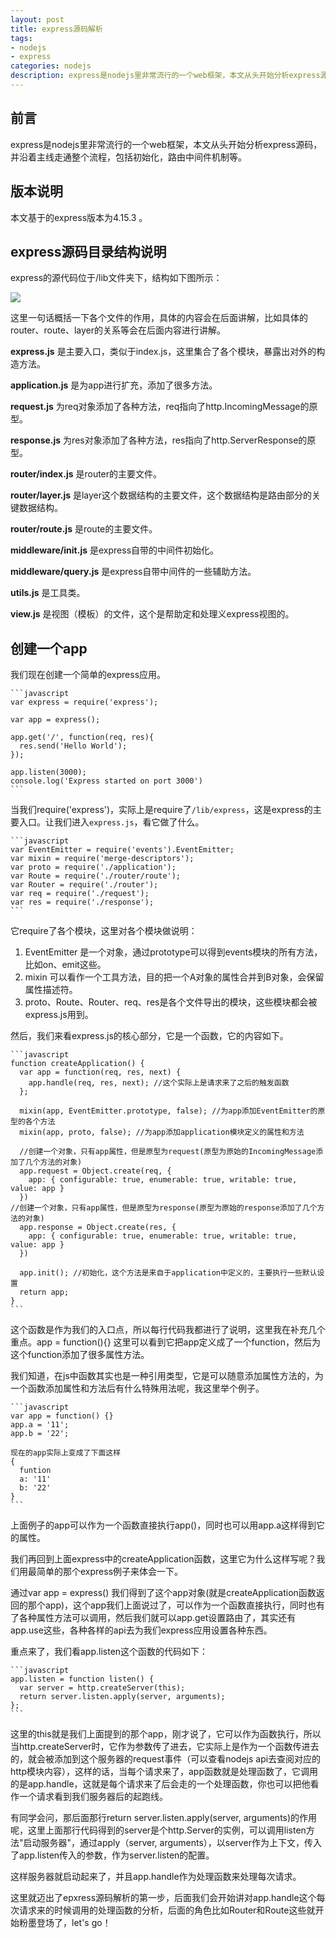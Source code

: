```yaml
---
layout: post
title: express源码解析
tags:
- nodejs
- express
categories: nodejs
description: express是nodejs里非常流行的一个web框架，本文从头开始分析express源码，并沿着主线走通整个流程，包括初始化，路由中间件机制等。
---
```

## 前言
express是nodejs里非常流行的一个web框架，本文从头开始分析express源码，并沿着主线走通整个流程，包括初始化，路由中间件机制等。

## 版本说明
本文基于的express版本为4.15.3 。

## express源码目录结构说明
express的源代码位于/lib文件夹下，结构如下图所示：

![](http://otlcy9opw.bkt.clouddn.com/express-code-structure.png)

这里一句话概括一下各个文件的作用，具体的内容会在后面讲解，比如具体的router、route、layer的关系等会在后面内容进行讲解。

**express.js**  是主要入口，类似于index.js，这里集合了各个模块，暴露出对外的构造方法。

**application.js**  是为app进行扩充，添加了很多方法。

**request.js**  为req对象添加了各种方法，req指向了http.IncomingMessage的原型。

**response.js**  为res对象添加了各种方法，res指向了http.ServerResponse的原型。

**router/index.js**  是router的主要文件。

**router/layer.js** 是layer这个数据结构的主要文件，这个数据结构是路由部分的关键数据结构。

**router/route.js** 是route的主要文件。

**middleware/init.js** 是express自带的中间件初始化。

**middleware/query.js** 是express自带中间件的一些辅助方法。

**utils.js** 是工具类。

**view.js** 是视图（模板）的文件，这个是帮助定和处理义express视图的。

## 创建一个app

我们现在创建一个简单的express应用。

	```javascript
	var express = require('express');
	
	var app = express();
	
	app.get('/', function(req, res){
	  res.send('Hello World');
	});
	
	app.listen(3000);
	console.log('Express started on port 3000')
	```

当我们require('express')，实际上是require了`/lib/express`，这是express的主要入口。让我们进入`express.js`，看它做了什么。

	```javascript
	var EventEmitter = require('events').EventEmitter;
	var mixin = require('merge-descriptors');
	var proto = require('./application');
	var Route = require('./router/route');
	var Router = require('./router');
	var req = require('./request');
	var res = require('./response');
	```
它require了各个模块，这里对各个模块做说明：

1. EventEmitter 是一个对象，通过prototype可以得到events模块的所有方法，比如on、emit这些。
2. mixin 可以看作一个工具方法，目的把一个A对象的属性合并到B对象，会保留属性描述符。
3. proto、Route、Router、req、res是各个文件导出的模块，这些模块都会被express.js用到。

然后，我们来看express.js的核心部分，它是一个函数，它的内容如下。

	```javascript
	function createApplication() {
	  var app = function(req, res, next) {
	    app.handle(req, res, next); //这个实际上是请求来了之后的触发函数
	  };
	
	  mixin(app, EventEmitter.prototype, false); //为app添加EventEmitter的原型的各个方法
	  mixin(app, proto, false); //为app添加application模块定义的属性和方法
	
	  //创建一个对象，只有app属性，但是原型为request(原型为原始的IncomingMessage添加了几个方法的对象)
	  app.request = Object.create(req, {
	    app: { configurable: true, enumerable: true, writable: true, value: app }
	  })
	//创建一个对象，只有app属性，但是原型为response(原型为原始的response添加了几个方法的对象)
	  app.response = Object.create(res, {
	    app: { configurable: true, enumerable: true, writable: true, value: app }
	  })
	
	  app.init(); //初始化，这个方法是来自于application中定义的，主要执行一些默认设置
	  return app;
	}
	```
这个函数是作为我们的入口点，所以每行代码我都进行了说明，这里我在补充几个重点。app = function(){} 这里可以看到它把app定义成了一个function，然后为这个function添加了很多属性方法。

我们知道，在js中函数其实也是一种引用类型，它是可以随意添加属性方法的，为一个函数添加属性和方法后有什么特殊用法呢，我这里举个例子。

	```javascript
	var app = function() {}
	app.a = '11';
	app.b = '22';
	
	现在的app实际上变成了下面这样
 	{
	  funtion
	  a: '11'
	  b: '22'
	}
	```
上面例子的app可以作为一个函数直接执行app()，同时也可以用app.a这样得到它的属性。

我们再回到上面express中的createApplication函数，这里它为什么这样写呢？我们用最简单的那个express例子来体会一下。

通过var app = express() 我们得到了这个app对象(就是createApplication函数返回的那个app)，这个app我们上面说过了，可以作为一个函数直接执行，同时也有了各种属性方法可以调用，然后我们就可以app.get设置路由了，其实还有app.use这些，各种各样的api去为我们express应用设置各种东西。

重点来了，我们看app.listen这个函数的代码如下：

	```javascript
	app.listen = function listen() {
	  var server = http.createServer(this);
	  return server.listen.apply(server, arguments);
	};
	```
这里的this就是我们上面提到的那个app，刚才说了，它可以作为函数执行，所以当http.createServer时，它作为参数传了进去，它实际上是作为一个函数传进去的，就会被添加到这个服务器的request事件（可以查看nodejs api去查阅对应的http模块内容），这样的话，当每个请求来了，app函数就是处理函数了，它调用的是app.handle，这就是每个请求来了后会走的一个处理函数，你也可以把他看作一个请求看到我们服务器后的起跑线。

有同学会问，那后面那行return server.listen.apply(server, arguments)的作用呢，这里上面那行代码得到的server是个http.Server的实例，可以调用listen方法"启动服务器"，通过apply（server, arguments），以server作为上下文，传入了app.listen传入的参数，作为server.listen的配置。

这样服务器就启动起来了，并且app.handle作为处理函数来处理每次请求。

这里就迈出了epxress源码解析的第一步，后面我们会开始讲对app.handle这个每次请求来的时候调用的处理函数的分析，后面的角色比如Router和Route这些就开始粉墨登场了，let's go！

